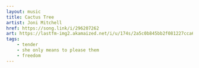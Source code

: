 ```yaml
---
layout: music
title: Cactus Tree
artist: Joni Mitchell
href: https://song.link/i/296207262
art: https://lastfm-img2.akamaized.net/i/u/174s/2a5c0b845bb2f081227cca69f5ec22c3.png
tags:
    - tender
    - she only means to please them
    - freedom
---
```


